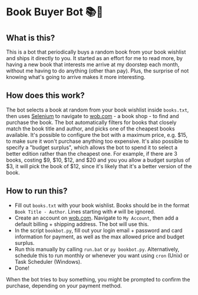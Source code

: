 # Book Buyer Bot 📚🤖

## What is this?
This is a bot that periodically buys a random book from your book wishlist and ships it directly to you.
It started as an effort for me to read more, by having a new book that interests me arrive at my doorstep each month, without me having to do anything (other than pay). Plus, the surprise of not knowing what's going to arrive makes it more interesting.

## How does this work?
The bot selects a book at random from your book wishlist inside `books.txt`, then uses [Selenium](https://www.selenium.dev/) to navigate to [wob.com](https://www.wob.com/en-gb) - a book shop - to find and purchase the book.
The bot automatically filters for books that closely match the book title and author, and picks one of the cheapest books available.
It's possible to configure the bot with a maximum price, e.g. $15, to make sure it won't purchase anything too expensive. It's also possible to specify a "budget surplus", which allows the bot to spend it to select a better edition rather than the cheapest one.
For example, if there are 3 books, costing $9, $10, $12, and $20 and you you allow a budget surplus of $3, it will pick the book of $12, since it's likely that it's a better version of the book.

## How to run this?
- Fill out `books.txt` with your book wishlist. Books should be in the format `Book Title - Author`. Lines starting with `#` will be ignored.
- Create an account on [wob.com](https://www.wob.com/en-gb). Navigate to `My Account`, then add a default billing + shipping address. The bot will use this.
- In the script `bookbot.py`, fill out your login email + password and card information for payment, as well as the max allowed price and budget surplus.
- Run this manually by calling `run.bat` or `py bookbot.py`. Alternatively, schedule this to run monthly or whenever you want using `cron` (Unix) or Task Scheduler (Windows).
- Done!

When the bot tries to buy something, you might be prompted to confirm the purchase, depending on your payment method.

